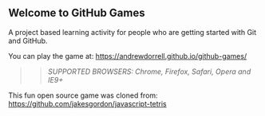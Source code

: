 ## Welcome to GitHub Games

A project based learning activity for people who are getting started with Git and GitHub.

You can play the game at: https://andrewdorrell.github.io/github-games/

>> _*SUPPORTED BROWSERS*: Chrome, Firefox, Safari, Opera and IE9+_

This fun open source game was cloned from: https://github.com/jakesgordon/javascript-tetris
